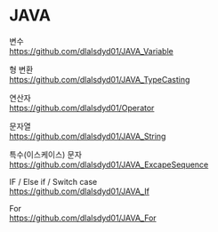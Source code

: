 # JAVA  
  
  
변수  
https://github.com/dlalsdyd01/JAVA_Variable  

형 변환  
https://github.com/dlalsdyd01/JAVA_TypeCasting  

연산자  
https://github.com/dlalsdyd01/Operator  

문자열  
https://github.com/dlalsdyd01/JAVA_String  
  
특수(이스케이스) 문자  
https://github.com/dlalsdyd01/JAVA_ExcapeSequence  

IF / Else if / Switch case  
https://github.com/dlalsdyd01/JAVA_If  

For  
https://github.com/dlalsdyd01/JAVA_For  
